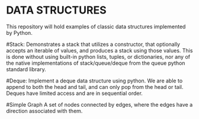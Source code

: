 # DATA STRUCTURES
This repository will hold examples of classic data structures implemented by Python.

#Stack:
Demonstrates a stack that utilizes a constructor, that optionally accepts an iterable of values, and produces a stack using those values. This is done without using built-in python lists, tuples, or dictionaries, nor any of the native implementations of stack/queue/deque from the queue python standard library.

#Deque:
Implement a deque data structure using python. We are able to append to both the head and tail, and can only pop from the head or tail. Deques have limited access and are in sequential order.   

#Simple Graph
A set of nodes connected by edges, where the edges have a direction associated with them.